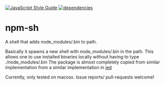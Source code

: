 
[![JavaScript Style Guide](https://img.shields.io/badge/code%20style-standard-brightgreen.svg)](http://standardjs.com/) [![dependencies](https://david-dm.org/sramam/npm-sh.svg)](https://david-dm.org/sramam/npm-sh)

# npm-sh
A shell that adds node_modules/.bin to path. 

Basically it spawns a new shell with node_modules/.bin in the path. 
This allows one to use installed binaries locally without having to type ./node_modules/.bin
The package is almost completely copied from similar implementation from a similar implementation in [ied](https://github.com/alexanderGugel/ied)

Currently, only tested on macosx. Issue reports/ pull-requests welcome!

